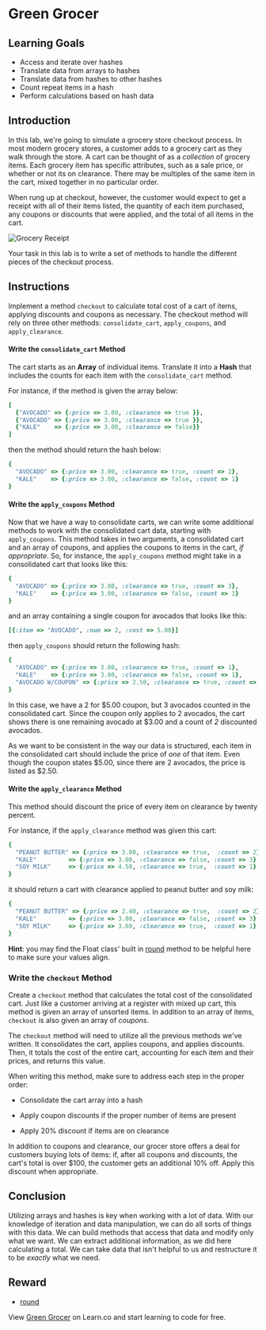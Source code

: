 
# Green Grocer

## Learning Goals

- Access and iterate over hashes
- Translate data from arrays to hashes
- Translate data from hashes to other hashes
- Count repeat items in a hash
- Perform calculations based on hash data

## Introduction

In this lab, we're going to simulate a grocery store checkout process. In most
modern grocery stores, a customer adds to a grocery cart as they walk through
the store. A cart can be thought of as a _collection_ of grocery items. Each
grocery item has specific attributes, such as a sale price, or whether or not
its on clearance. There may be multiples of the same item in the cart, mixed
together in no particular order.

When rung up at checkout, however, the customer would expect to get a receipt
with all of their items listed, the quantity of each item purchased, any coupons
or discounts that were applied, and the total of all items in the cart.

![Grocery Receipt](https://curriculum-content.s3.amazonaws.com/ruby-enumerables/green-grocer/shopping-1165618_1280.jpg)

Your task in this lab is to write a set of methods to handle the different
pieces of the checkout process.

## Instructions

Implement a method `checkout` to calculate total cost of a cart of items,
applying discounts and coupons as necessary. The checkout method will rely on
three other methods: `consolidate_cart`, `apply_coupons`, and `apply_clearance`.

#### Write the `consolidate_cart` Method

The cart starts as an **Array** of individual items. Translate it into a **Hash** that
includes the counts for each item with the `consolidate_cart` method.

For instance, if the method is given the array below:

```ruby
[
  {"AVOCADO" => {:price => 3.00, :clearance => true }},
  {"AVOCADO" => {:price => 3.00, :clearance => true }},
  {"KALE"    => {:price => 3.00, :clearance => false}}
]
```

then the method should return the hash below:

```ruby
{
  "AVOCADO" => {:price => 3.00, :clearance => true, :count => 2},
  "KALE"    => {:price => 3.00, :clearance => false, :count => 1}
}
```

#### Write the `apply_coupons` Method

Now that we have a way to consolidate carts, we can write some additional 
methods to work with the consolidated cart data, starting with `apply_coupons`. 
This method takes in two arguments, a consolidated cart and an array of coupons, 
and applies the coupons to items in the cart, _if appropriate_. So, for instance, 
the `apply_coupons` method might take in a consolidated cart that looks like this:

```ruby
{
  "AVOCADO" => {:price => 3.00, :clearance => true, :count => 3},
  "KALE"    => {:price => 3.00, :clearance => false, :count => 1}
}
```

and an array containing a single coupon for avocados that looks like this:

```ruby
[{:item => "AVOCADO", :num => 2, :cost => 5.00}]
```

then `apply_coupons` should return the following hash:

```ruby
{
  "AVOCADO" => {:price => 3.00, :clearance => true, :count => 1},
  "KALE"    => {:price => 3.00, :clearance => false, :count => 1},
  "AVOCADO W/COUPON" => {:price => 2.50, :clearance => true, :count => 2},
}
```

In this case, we have a 2 for $5.00 coupon, but 3 avocados counted in the
consolidated cart. Since the coupon only applies to 2 avocados, the cart
shows there is one remaining avocado at $3.00 and a count of _2_ discounted
avocados.

As we want to be consistent in the way our data is structured,
each item in the consolidated cart should include the price of _one_ of that
item. Even though the coupon states $5.00, since there are 2 avocados, the
price is listed as $2.50.

#### Write the `apply_clearance` Method

This method should discount the price of every item on clearance by twenty
percent.

For instance, if the `apply_clearance` method was given this cart:

```ruby
{
  "PEANUT BUTTER" => {:price => 3.00, :clearance => true,  :count => 2},
  "KALE"         => {:price => 3.00, :clearance => false, :count => 3}
  "SOY MILK"     => {:price => 4.50, :clearance => true,  :count => 1}
}
```

it should return a cart with clearance applied to peanut butter and soy milk:

```ruby
{
  "PEANUT BUTTER" => {:price => 2.40, :clearance => true,  :count => 2},
  "KALE"         => {:price => 3.00, :clearance => false, :count => 3}
  "SOY MILK"     => {:price => 3.60, :clearance => true,  :count => 1}
}
```

**Hint**: you may find the Float class' built in [round][round] method to be
helpful here to make sure your values align.

### Write the `checkout` Method

Create a `checkout` method that calculates the total cost of the consolidated
cart. Just like a customer arriving at a register with mixed up cart, this
method is given an array of unsorted items. In addition to an array of items,
`checkout` is also given an array of _coupons_.

The `checkout` method will need to utilize all the previous methods we've
written. It consolidates the cart, applies coupons, and applies discounts. Then,
it totals the cost of the entire cart, accounting for each item and their
prices, and returns this value.

When writing this method, make sure to address each step in the proper order:

- Consolidate the cart array into a hash

- Apply coupon discounts if the proper number of items are present

- Apply 20% discount if items are on clearance

In addition to coupons and clearance, our grocer store offers a deal for
customers buying lots of items: if, after all coupons and discounts, the cart's
total is over $100, the customer gets an additional 10% off. Apply this
discount when appropriate.

## Conclusion

Utilizing arrays and hashes is key when working with a lot of data. With our
knowledge of iteration and data manipulation, we can do all sorts of things with
this data. We can build methods that access that data and modify only what we
want. We can extract additional information, as we did here calculating a total.
We can take data that isn't helpful to us and restructure it to be _exactly_
what we need.

## Reward

- [round][round]

[round]: https://ruby-doc.org/core-2.1.2/Float.html#method-i-round

<p data-visibility='hidden'>View <a href='https://learn.co/lessons/green_grocer'>Green Grocer</a> on Learn.co and start learning to code for free.</p>
